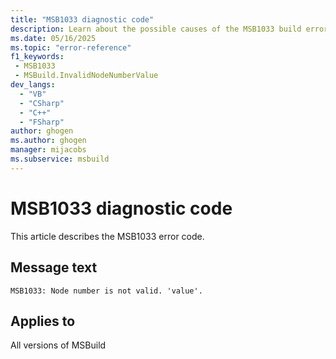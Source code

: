 ```yaml
---
title: "MSB1033 diagnostic code"
description: Learn about the possible causes of the MSB1033 build error, and get troubleshooting tips.
ms.date: 05/16/2025
ms.topic: "error-reference"
f1_keywords:
 - MSB1033
 - MSBuild.InvalidNodeNumberValue
dev_langs:
  - "VB"
  - "CSharp"
  - "C++"
  - "FSharp"
author: ghogen
ms.author: ghogen
manager: mijacobs
ms.subservice: msbuild
---
```


# MSB1033 diagnostic code

<!-- :::ErrorDefinitionDescription::: -->
<!-- :::editable-content name="introDescription"::: -->
This article describes the MSB1033 error code.
<!-- :::editable-content-end::: -->

## Message text

<!-- :::editable-content name="messageText"::: -->
`MSB1033: Node number is not valid. 'value'.`
<!-- :::editable-content-end::: -->
<!-- MSB1033: Node number is not valid. {0}. -->

<!-- :::editable-content name="postOutputDescription"::: -->
<!--
{StrBegin="MSBUILD : error MSB1033: "}
      UE: This message does not need in-line parameters because the exception takes care of displaying the invalid arg.
      This error is shown when a user specifies a CPU value that is zero or less. For example, -nodeMode:foo instead of -nodeMode:2.
      LOCALIZATION: The prefix "MSBUILD : error MSBxxxx:" should not be localized.
-->
<!-- :::editable-content-end::: -->
<!-- :::ErrorDefinitionDescription-end::: -->

## Applies to

All versions of MSBuild
